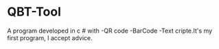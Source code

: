 # QBT-Tool
A program developed in c # with -QR code -BarCode -Text cripte.It's my first program, I accept advice.
